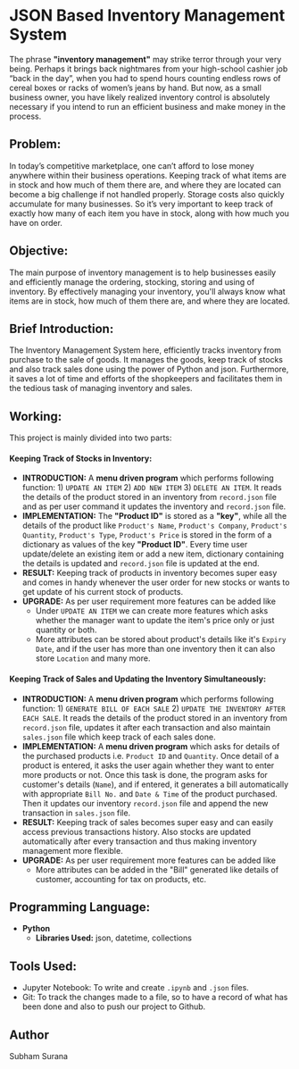 # JSON Based Inventory Management System

The phrase **"inventory management"** may strike terror through your very being. Perhaps it brings back nightmares from your high-school cashier job “back in the day”, when you had to spend hours counting endless rows of cereal boxes or racks of women’s jeans by hand. But now, as a small business owner, you have likely realized inventory control is absolutely necessary if you intend to run an efficient business and make money in the process.

## Problem:
In today’s competitive marketplace, one can’t afford to lose money anywhere within their business operations. Keeping track of what items are in stock and how much of them there are, and where they are located can become a big challenge if not handled properly. Storage costs also quickly accumulate for many businesses. So it’s very important to keep track of exactly how many of each item you have in stock, along with how much you have on order.

## Objective:
The main purpose of inventory management is to help businesses easily and efficiently manage the ordering, stocking, storing and using of inventory. By effectively managing your inventory, you'll always know what items are in stock, how much of them there are, and where they are located.

## Brief Introduction:
The Inventory Management System here, efficiently tracks inventory from purchase to the sale of goods. It manages the goods, keep track of stocks and also track sales done using the power of Python and json. Furthermore, it saves a lot of time and efforts of the shopkeepers and facilitates them in the tedious task of managing inventory and sales.

## Working:
This project is mainly divided into two parts:

#### Keeping Track of Stocks in Inventory: 
- **INTRODUCTION:** A **menu driven program** which performs following function: 1) `UPDATE AN ITEM`  2) `ADD NEW ITEM`  3) `DELETE AN ITEM`. It reads the details of the product stored in an inventory from `record.json` file and as per user command it updates the inventory and `record.json` file.
- **IMPLEMENTATION:** The **"Product ID"** is stored as a **"key"**, while all the details of the product like `Product's Name`, `Product's Company`, `Product's Quantity`, `Product's Type`, `Product's Price` is stored in the form of a dictionary as values of the key **"Product ID"**. Every time user update/delete an existing item or add a new item, dictionary containing the details is updated and `record.json` file is updated at the end.
- **RESULT:** Keeping track of products in inventory becomes super easy and comes in handy whenever the user order for new stocks or wants to get update of his current stock of products.
- **UPGRADE:** As per user requirement more features can be added like 
  - Under `UPDATE AN ITEM` we can create more features which asks whether the manager want to update the item's price only or just quantity or both.
  - More attributes can be stored about product's details like it's `Expiry Date`, and if the user has more than one inventory then it can also store `Location` and many more.

#### Keeping Track of Sales and Updating the Inventory Simultaneously: 
- **INTRODUCTION:** A **menu driven program** which performs following function: 1) `GENERATE BILL OF EACH SALE`  2) `UPDATE THE INVENTORY AFTER EACH SALE`. It reads the details of the product stored in an inventory from `record.json` file, updates it after each transaction and also maintain `sales.json` file which keep track of each sales done. 
- **IMPLEMENTATION:** A **menu driven program** which asks for details of the purchased products i.e. `Product ID` and `Quantity`. Once detail of a product is entered, it asks the user again whether they want to enter more products or not. Once this task is done, the program asks for customer's details (`Name`), and if entered, it generates a bill automatically with appropriate `Bill No.` and `Date & Time` of the product purchased. Then it updates our inventory `record.json` file and append the new transaction in `sales.json` file.
- **RESULT:** Keeping track of sales becomes super easy and can easily access previous transactions history. Also stocks are updated automatically after every transaction and thus making inventory management more flexible.
- **UPGRADE:** As per user requirement more features can be added like 
  - More attributes can be added in the "Bill" generated like details of customer, accounting for tax on products, etc.

## Programming Language:
- **Python** 
  - **Libraries Used:** json, datetime, collections
 
## Tools Used:
- Jupyter Notebook: To write and create `.ipynb` and `.json` files.
- Git: To track the changes made to a file, so to have a record of what has been done and also to push our project to Github.

## Author
Subham Surana

